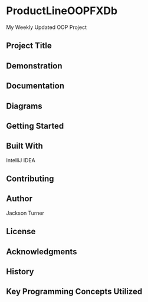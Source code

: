 # ProductLineOOPFXDb
My Weekly Updated OOP Project
## Project Title

## Demonstration

## Documentation

## Diagrams

## Getting Started

## Built With
IntelliJ IDEA

## Contributing

## Author
Jackson Turner

## License

## Acknowledgments

## History

## Key Programming Concepts Utilized

